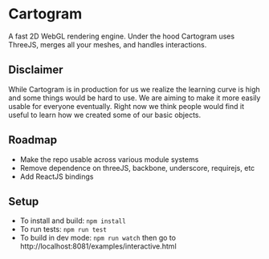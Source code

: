 Cartogram
====

A fast 2D WebGL rendering engine. Under the hood Cartogram uses ThreeJS, merges all your meshes, and handles interactions.

Disclaimer
----

While Cartogram is in production for us we realize the learning curve is high and some things would be hard to use. We are aiming to make it more easily usable for everyone eventually. Right now we think people would find it useful to learn how we created some of our basic objects.

Roadmap
----

- Make the repo usable across various module systems
- Remove dependence on threeJS, backbone, underscore, requirejs, etc
- Add ReactJS bindings

Setup
-----
- To install and build: `npm install`
- To run tests: `npm run test`
- To build in dev mode: `npm run watch` then go to http://localhost:8081/examples/interactive.html
